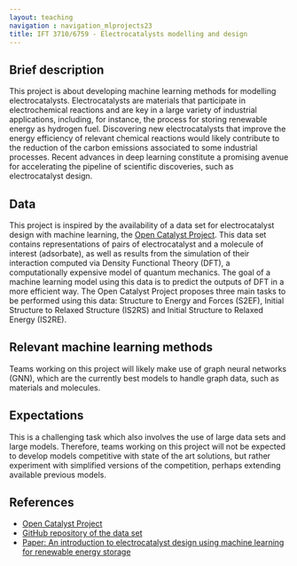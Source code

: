 ```yaml
---
layout: teaching
navigation : navigation_mlprojects23
title: IFT 3710/6759 - Electrocatalysts modelling and design
---
```


## Brief description

This project is about developing machine learning methods for modelling electrocatalysts. Electrocatalysts are materials that participate in electrochemical reactions and are key in a large variety of industrial applications, including, for instance, the process for storing renewable energy as hydrogen fuel. Discovering new electrocatalysts that improve the energy efficiency of relevant chemical reactions would likely contribute to the reduction of the carbon emissions associated to some industrial processes. Recent advances in deep learning constitute a promising avenue for accelerating the pipeline of scientific discoveries, such as electrocatalyst design.

## Data

This project is inspired by the availability of a data set for electrocatalyst design with machine learning, the [Open Catalyst Project](https://opencatalystproject.org/). This data set contains representations of pairs of electrocatalyst and a molecule of interest (adsorbate), as well as results from the simulation of their interaction computed via Density Functional Theory (DFT), a computationally expensive model of quantum mechanics. The goal of a machine learning model using this data is to predict the outputs of DFT in a more efficient way. The Open Catalyst Project proposes three main tasks to be performed using this data: Structure to Energy and Forces (S2EF), Initial Structure to Relaxed Structure (IS2RS) and Initial Structure to Relaxed Energy (IS2RE).

## Relevant machine learning methods

Teams working on this project will likely make use of graph neural networks (GNN), which are the currently best models to handle graph data, such as materials and molecules.

## Expectations

This is a challenging task which also involves the use of large data sets and large models. Therefore, teams working on this project will not be expected to develop models competitive with state of the art solutions, but rather experiment with simplified versions of the competition, perhaps extending available previous models.

## References

* [Open Catalyst Project](https://opencatalystproject.org/)
* [GitHub repository of the data set](https://github.com/Open-Catalyst-Project/ocp/blob/master/DATASET.md)
* [Paper: An introduction to electrocatalyst design using machine learning for renewable energy storage](https://arxiv.org/abs/2010.09435)

